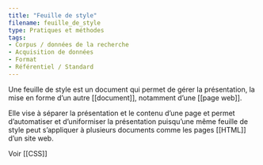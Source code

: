 ```yaml
---
title: "Feuille de style"
filename: feuille_de_style
type: Pratiques et méthodes
tags:
- Corpus / données de la recherche
- Acquisition de données
- Format
- Référentiel / Standard
---
```


Une feuille de style est un document qui permet de gérer la présentation, la mise en forme d’un autre [[document]], notamment d’une [[page web]]. 

Elle vise à séparer la présentation et le contenu d’une page et permet d’automatiser et d’uniformiser la présentation puisqu’une même feuille de style peut s’appliquer à plusieurs documents comme les pages [[HTML]] d’un site web.

Voir [[CSS]]

